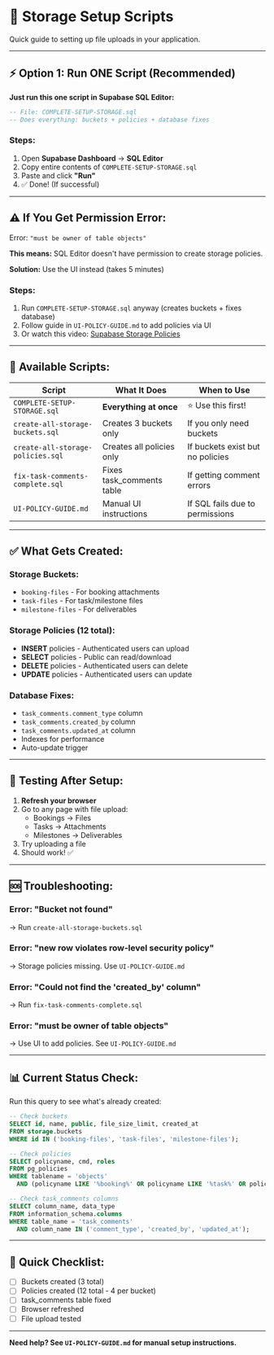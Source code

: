 # 🚀 Storage Setup Scripts

Quick guide to setting up file uploads in your application.

---

## ⚡ **Option 1: Run ONE Script (Recommended)**

**Just run this one script in Supabase SQL Editor:**

```sql
-- File: COMPLETE-SETUP-STORAGE.sql
-- Does everything: buckets + policies + database fixes
```

### **Steps:**
1. Open **Supabase Dashboard** → **SQL Editor**
2. Copy entire contents of `COMPLETE-SETUP-STORAGE.sql`
3. Paste and click **"Run"**
4. ✅ Done! (If successful)

---

## ⚠️ **If You Get Permission Error:**

Error: `"must be owner of table objects"`

**This means:** SQL Editor doesn't have permission to create storage policies.

**Solution:** Use the UI instead (takes 5 minutes)

### **Steps:**
1. Run `COMPLETE-SETUP-STORAGE.sql` anyway (creates buckets + fixes database)
2. Follow guide in `UI-POLICY-GUIDE.md` to add policies via UI
3. Or watch this video: [Supabase Storage Policies](https://supabase.com/docs/guides/storage)

---

## 📁 **Available Scripts:**

| Script | What It Does | When to Use |
|--------|-------------|-------------|
| `COMPLETE-SETUP-STORAGE.sql` | **Everything at once** | ⭐ Use this first! |
| `create-all-storage-buckets.sql` | Creates 3 buckets only | If you only need buckets |
| `create-all-storage-policies.sql` | Creates all policies only | If buckets exist but no policies |
| `fix-task-comments-complete.sql` | Fixes task_comments table | If getting comment errors |
| `UI-POLICY-GUIDE.md` | Manual UI instructions | If SQL fails due to permissions |

---

## ✅ **What Gets Created:**

### **Storage Buckets:**
- `booking-files` - For booking attachments
- `task-files` - For task/milestone files
- `milestone-files` - For deliverables

### **Storage Policies (12 total):**
- **INSERT** policies - Authenticated users can upload
- **SELECT** policies - Public can read/download
- **DELETE** policies - Authenticated users can delete
- **UPDATE** policies - Authenticated users can update

### **Database Fixes:**
- `task_comments.comment_type` column
- `task_comments.created_by` column
- `task_comments.updated_at` column
- Indexes for performance
- Auto-update trigger

---

## 🧪 **Testing After Setup:**

1. **Refresh your browser**
2. Go to any page with file upload:
   - Bookings → Files
   - Tasks → Attachments
   - Milestones → Deliverables
3. Try uploading a file
4. Should work! ✅

---

## 🆘 **Troubleshooting:**

### **Error: "Bucket not found"**
→ Run `create-all-storage-buckets.sql`

### **Error: "new row violates row-level security policy"**
→ Storage policies missing. Use `UI-POLICY-GUIDE.md`

### **Error: "Could not find the 'created_by' column"**
→ Run `fix-task-comments-complete.sql`

### **Error: "must be owner of table objects"**
→ Use UI to add policies. See `UI-POLICY-GUIDE.md`

---

## 📊 **Current Status Check:**

Run this query to see what's already created:

```sql
-- Check buckets
SELECT id, name, public, file_size_limit, created_at
FROM storage.buckets
WHERE id IN ('booking-files', 'task-files', 'milestone-files');

-- Check policies
SELECT policyname, cmd, roles
FROM pg_policies
WHERE tablename = 'objects'
  AND (policyname LIKE '%booking%' OR policyname LIKE '%task%' OR policyname LIKE '%milestone%');

-- Check task_comments columns
SELECT column_name, data_type
FROM information_schema.columns
WHERE table_name = 'task_comments'
  AND column_name IN ('comment_type', 'created_by', 'updated_at');
```

---

## 🎯 **Quick Checklist:**

- [ ] Buckets created (3 total)
- [ ] Policies created (12 total - 4 per bucket)
- [ ] task_comments table fixed
- [ ] Browser refreshed
- [ ] File upload tested

---

**Need help? See `UI-POLICY-GUIDE.md` for manual setup instructions.**



